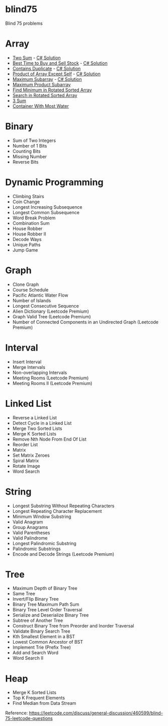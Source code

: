 # blind75
Blind 75 problems

# Array
- [Two Sum](https://leetcode.com/problems/two-sum/) - [C# Solution](https://github.com/nikhildoomra/blind75/blob/main/b01_LC1_two_sum.cs)
- [Best Time to Buy and Sell Stock](https://leetcode.com/problems/best-time-to-buy-and-sell-stock/) - [C# Solution](https://github.com/nikhildoomra/blind75/blob/main/b02_LC121_best_time_buy_sell_stock.cs)
- [Contains Duplicate](https://leetcode.com/problems/contains-duplicate/) - [C# Solution](https://github.com/nikhildoomra/blind75/blob/main/b03_LC217_contains_duplicate.cs) 
- [Product of Array Except Self](https://leetcode.com/problems/product-of-array-except-self/) - [C# Solution](https://github.com/nikhildoomra/blind75/blob/main/b04_LC238_product_except_itself.cs)
- [Maximum Subarray](https://leetcode.com/problems/maximum-subarray/) - [C# Solution](https://github.com/nikhildoomra/blind75/blob/main/b05_LC53_maximum_subarray.cs)
- [Maximum Product Subarray](https://leetcode.com/problems/maximum-product-subarray/)
- [Find Minimum in Rotated Sorted Array](https://leetcode.com/problems/find-minimum-in-rotated-sorted-array/)
- [Search in Rotated Sorted Array](https://leetcode.com/problems/search-in-rotated-sorted-array/)
- [3 Sum](https://leetcode.com/problems/3sum/)
- [Container With Most Water](https://leetcode.com/problems/container-with-most-water/)

# Binary
- Sum of Two Integers
- Number of 1 Bits
- Counting Bits
- Missing Number
- Reverse Bits

# Dynamic Programming
- Climbing Stairs
- Coin Change
- Longest Increasing Subsequence
- Longest Common Subsequence
- Word Break Problem
- Combination Sum
- House Robber
- House Robber II
- Decode Ways
- Unique Paths
- Jump Game

# Graph
- Clone Graph
- Course Schedule
- Pacific Atlantic Water Flow
- Number of Islands
- Longest Consecutive Sequence
- Alien Dictionary (Leetcode Premium)
- Graph Valid Tree (Leetcode Premium)
- Number of Connected Components in an Undirected Graph (Leetcode Premium)

# Interval
- Insert Interval
- Merge Intervals
- Non-overlapping Intervals
- Meeting Rooms (Leetcode Premium)
- Meeting Rooms II (Leetcode Premium)

# Linked List
- Reverse a Linked List
- Detect Cycle in a Linked List
- Merge Two Sorted Lists
- Merge K Sorted Lists
- Remove Nth Node From End Of List
- Reorder List
- Matrix
- Set Matrix Zeroes
- Spiral Matrix
- Rotate Image
- Word Search

# String
- Longest Substring Without Repeating Characters
- Longest Repeating Character Replacement
- Minimum Window Substring
- Valid Anagram
- Group Anagrams
- Valid Parentheses
- Valid Palindrome
- Longest Palindromic Substring
- Palindromic Substrings
- Encode and Decode Strings (Leetcode Premium)

# Tree
- Maximum Depth of Binary Tree
- Same Tree
- Invert/Flip Binary Tree
- Binary Tree Maximum Path Sum
- Binary Tree Level Order Traversal
- Serialize and Deserialize Binary Tree
- Subtree of Another Tree
- Construct Binary Tree from Preorder and Inorder Traversal
- Validate Binary Search Tree
- Kth Smallest Element in a BST
- Lowest Common Ancestor of BST
- Implement Trie (Prefix Tree)
- Add and Search Word
- Word Search II

# Heap
- Merge K Sorted Lists
- Top K Frequent Elements
- Find Median from Data Stream


Reference: https://leetcode.com/discuss/general-discussion/460599/blind-75-leetcode-questions
